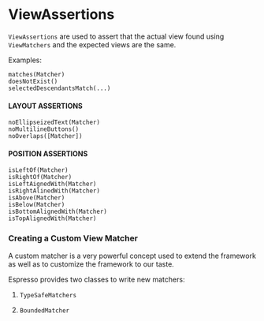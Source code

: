 # ViewAssertions

`ViewAssertions` are used to assert that the actual view found using `ViewMatchers` and the expected views are the same.

Examples:

```
matches(Matcher)
doesNotExist()
selectedDescendantsMatch(...)
```

#### LAYOUT ASSERTIONS
```
noEllipseizedText(Matcher)
noMultilineButtons()
noOverlaps([Matcher])
```

#### POSITION ASSERTIONS
```
isLeftOf(Matcher)
isRightOf(Matcher)
isLeftAignedWith(Matcher)
isRightAlinedWith(Matcher)
isAbove(Matcher)
isBelow(Matcher)
isBottomAlignedWith(Matcher)
isTopAlignedWith(Matcher)
```


### Creating a Custom View Matcher

A custom matcher is a very powerful concept used to extend the framework as well as to customize the framework to our taste.

Espresso provides two classes to write new matchers:

1. `TypeSafeMatchers` 

2. `BoundedMatcher`




